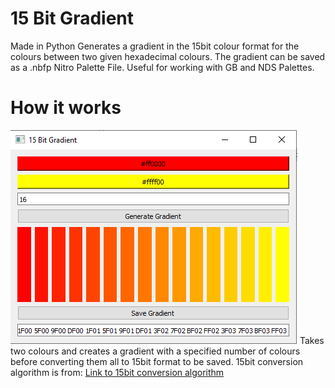 # 15 Bit Gradient
Made in Python
Generates a gradient in the 15bit colour format for the colours between two given hexadecimal colours.
The gradient can be saved as a .nbfp Nitro Palette File.
Useful for working with GB and NDS Palettes.

# How it works
![Interface](https://github.com/Peze01/15bitgradient/blob/main/docs/assets/Interface.png)
Takes two colours and creates a gradient with a specified number of colours before converting them all to 15bit format to be saved.
15bit conversion algorithm is from: [Link to 15bit conversion algorithm](http://www.budmelvin.com/dev/15bitconverter.html)

